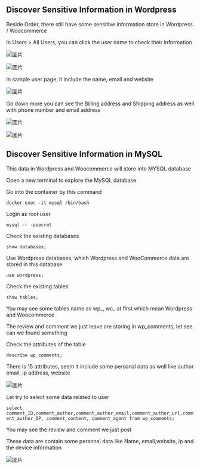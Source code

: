 ## Discover Sensitive Information in Wordpress

Beside Order, there still have some sensitive information store in Wordpress / Woocommerce

In Users > All Users, you can click the user name to check their information

![圖片](https://user-images.githubusercontent.com/74434769/141663399-db659f36-f3b0-4f59-b356-350be458558e.png)

![圖片](https://user-images.githubusercontent.com/74434769/141663410-d4ea86f2-a01e-4a86-9b58-8d53a99eae5d.png)

In sample user page, it include the name, email and website

![圖片](https://user-images.githubusercontent.com/74434769/141663427-68cce29f-725c-487b-b521-e10d885a8027.png)

Go down more you can see the Billing address and Shipping address as well with phone number and email address

![圖片](https://user-images.githubusercontent.com/74434769/141663444-60953c4b-7082-4cd3-983e-021105accdd4.png)

![圖片](https://user-images.githubusercontent.com/74434769/141663445-4fb8b3a9-2655-4dee-b3e0-495b339826bd.png)

## Discover Sensitive Information in MySQL

This data in Wordpress and Woocommerce will store into MYSQL database

Open a new terminal to explore the MySQL database

Go into the container by this command

`docker exec -it mysql /bin/bash`

Login as root user

`mysql -r -psecret`

Check the existing databases

`show databases;`

Use Wordpress databases, which Wordpress and WooCommerce data are stored in this database

`use wordpress;`

Check the existing tables

`show tables;`

You may see some tables name as wp_, wc_ at first which mean Wordpress and Woocommerce

The review and comment we just leave are storing in wp_comments, let see can we found something

Check the attributes of the table

`describe wp_comments;`

There is 15 attributes, seem it include some personal data as well like author email, ip address, website

![圖片](https://user-images.githubusercontent.com/74434769/141664199-61dc5078-a4cb-44f8-8de8-8bc62588a1ec.png)

Let try to select some data related to user

`select comment_ID,comment_author,comment_author_email,comment_author_url,comment_author_IP, comment_content, comment_agent from wp_comments;`

You may see the review and comment we just post

These data are contain some personal data like Name, email,website, ip and the device information

![圖片](https://user-images.githubusercontent.com/74434769/141664293-2e3814ce-8581-4a61-88fd-2be3eef3950a.png)


